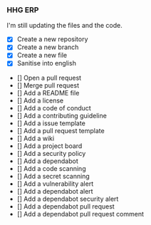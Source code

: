 ### HHG ERP 

I'm still updating the files and the code.
<!-- to do marks -->

- [x] Create a new repository
- [x] Create a new branch
- [x] Create a new file
- [x] Sanitise into english
- [] Open a pull request
- [] Merge pull request
- [] Add a README file
- [] Add a license
- [] Add a code of conduct
- [] Add a contributing guideline
- [] Add a issue template
- [] Add a pull request template
- [] Add a wiki
- [] Add a project board
- [] Add a security policy
- [] Add a dependabot
- [] Add a code scanning
- [] Add a secret scanning
- [] Add a vulnerability alert
- [] Add a dependabot alert
- [] Add a dependabot security alert
- [] Add a dependabot pull request
- [] Add a dependabot pull request comment

